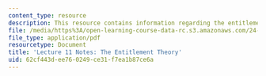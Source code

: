 ```yaml
---
content_type: resource
description: This resource contains information regarding the entitlement theory.
file: /media/https%3A/open-learning-course-data-rc.s3.amazonaws.com/24-04j-justice-spring-2012/62cf443dee760249ce31f7ea1b87ce6a_MIT24_04JS12_lec11.pdf
file_type: application/pdf
resourcetype: Document
title: 'Lecture 11 Notes: The Entitlement Theory'
uid: 62cf443d-ee76-0249-ce31-f7ea1b87ce6a
---
```

